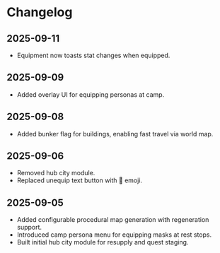 # Changelog

## 2025-09-11
- Equipment now toasts stat changes when equipped.

## 2025-09-09
- Added overlay UI for equipping personas at camp.

## 2025-09-08
- Added bunker flag for buildings, enabling fast travel via world map.

## 2025-09-06
- Removed hub city module.
- Replaced unequip text button with 🚫 emoji.

## 2025-09-05
- Added configurable procedural map generation with regeneration support.
- Introduced camp persona menu for equipping masks at rest stops.
- Built initial hub city module for resupply and quest staging.
